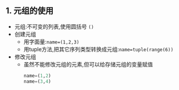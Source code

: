 ## 1. 元组的使用

* 元组:不可变的列表,使用圆括号 `()`
* 创建元组
    * 用字面量:`name=(1,2,3)`
    * 用tuple方法,把其它序列类型转换成元组:`name=tuple(range(6))`
* 修改元组
    * 虽然不能修改元组的元素,但可以给存储元组的变量赋值
        ```python
        name=(1,2)
        name=(3,4)
        ```
        
